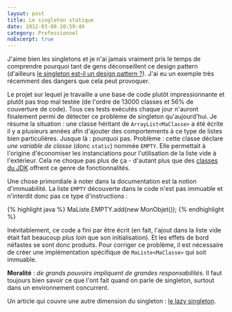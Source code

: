 ```yaml
---
layout: post
title: Le singleton statique
date: 2012-03-08 20:59:49
category: Professionnel
noExcerpt: true
---
```


J'aime bien les singletons et je n'ai jamais vraiment pris le temps de comprendre pourquoi tant de gens déconseillent ce
design pattern (d'ailleurs
[le singleton est-il un design pattern ?](http://stackoverflow.com/questions/7262217/singleton-usage)). J'ai eu un
exemple très récemment des dangers que cela peut provoquer.

Le projet sur lequel je travaille a une base de code plutôt impressionnante et plutôt pas trop mal testée (de l'ordre de
13000 classes et 56% de couverture de code). Tous ces tests exécutés chaque jour n'auront finalement permi de détecter
ce problème de singleton qu'aujourd'hui. Je résume la situation : une classe héritant de `ArrayList<MaClasse>` a été
écrite il y a plusieurs années afin d'ajouter des comportements à ce type de listes bien particulières. Jusque là :
pourquoi pas. Problème : cette classe déclare _une variable de classe_ (donc `static`) nommée `EMPTY`. Elle permettait à
l'origine d'économiser les instanciations pour l'utilisation de la liste vide à l'extérieur. Cela ne choque pas plus de
ça - d'autant plus que des
[classes du JDK](http://docs.oracle.com/javase/7/docs/api/java/util/Collections.html#emptyList()) offrent ce genre de
fonctionnalités.

Une chose primordiale à noter dans la documentation est la notion d'immuabilité. La liste `EMPTY` découverte dans le
code n'est pas immuable et n'interdit donc pas ce type d'instructions :

{% highlight java %}
MaListe.EMPTY.add(new MonObjet());
{% endhighlight %}

Inévitablement, ce code a fini par être écrit (en fait, l'ajout dans la liste vide était fait beaucoup _plus loin_ que
son initialisation). Et les effets de bord néfastes se sont donc produits.
Pour corriger ce problème, il est nécessaire de créer une implémentation spécifique de `MaListe<MaClasse>` qui soit
immuable.

__Moralité__ : _de grands pouvoirs impliquent de grandes responsabilités_. Il faut toujours bien savoir ce que l'ont
fait quand on parle de singleton, surtout dans un environnement concurrent.

Un article qui couvre une autre dimension du singleton :
[le lazy singleton](http://www.cs.umd.edu/~pugh/java/memoryModel/DoubleCheckedLocking.html).